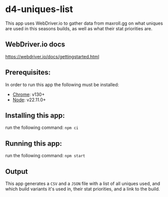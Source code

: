 # d4-uniques-list

This app uses WebDriver.io to gather data from maxroll.gg on what uniques are used in this seasons builds, as well as what their stat priorities are.

## WebDriver.io docs
https://webdriver.io/docs/gettingstarted.html

## Prerequisites: 

In order to run this app the following must be installed:

- [Chrome](https://www.google.com/intl/en_ca/chrome/): v130+
- [Node](https://nodejs.org/en/download): v22.11.0+

## Installing this app:

run the following command: `npm ci`

## Running this app:

run the following command: `npm start`

## Output

This app generates a `CSV` and a `JSON` file with a list of all uniques used, and which build variants it's used in, their stat priorities, and a link to the build.
